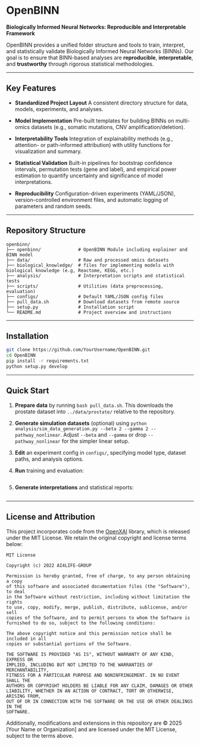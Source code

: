 # OpenBINN

**Biologically Informed Neural Networks: Reproducible and Interpretable Framework**

OpenBINN provides a unified folder structure and tools to train, interpret, and statistically validate Biologically Informed Neural Networks (BINNs). Our goal is to ensure that BINN-based analyses are **reproducible**, **interpretable**, and **trustworthy** through rigorous statistical methodologies.

---

## Key Features

-   **Standardized Project Layout**
    A consistent directory structure for data, models, experiments, and analyses.

-   **Model Implementation**
    Pre-built templates for building BINNs on multi-omics datasets (e.g., somatic mutations, CNV amplification/deletion).

-   **Interpretability Tools**
    Integration of explainability methods (e.g., attention- or path-informed attribution) with utility functions for visualization and summary.

-   **Statistical Validation**
    Built-in pipelines for bootstrap confidence intervals, permutation tests (gene and label), and empirical power estimation to quantify uncertainty and significance of model interpretations.

-   **Reproducibility**
    Configuration-driven experiments (YAML/JSON), version-controlled environment files, and automatic logging of parameters and random seeds.

---

## Repository Structure

```
openbinn/
├── openbinn/              # OpenBINN Module including explainer and BINN model
├── data/                  # Raw and processed omics datasets
├── biological_knowledge/  # files for implementing models with biological knowledge (e.g, Reactome, KEGG, etc.)
├── analysis/              # Interpretation scripts and statistical tests
├── scripts/               # Utilities (data preprocessing, evaluation)
├── configs/               # Default YAML/JSON config files
├── pull_data.sh           # Download datasets from remote source
├── setup.py               # Installation script
└── README.md              # Project overview and instructions
```

---

## Installation

```bash
git clone https://github.com/YourUsername/OpenBINN.git
cd OpenBINN
pip install -r requirements.txt
python setup.py develop
```

---

## Quick Start

1. **Prepare data** by running `bash pull_data.sh`. This downloads the prostate
   dataset into `../data/prostate/` relative to the repository.
2. **Generate simulation datasets** (optional) using
   `python analysis/sim_data_generation.py --beta 2 --gamma 2 --pathway_nonlinear`.
   Adjust `--beta` and `--gamma` or drop `--pathway_nonlinear` for the simpler linear setup.
3. **Edit** an experiment config in `configs/`, specifying model type, dataset paths, and analysis options.
4. **Run** training and evaluation:

    ```bash

    ```

5. **Generate interpretations** and statistical reports:

    ```bash

    ```

---

## License and Attribution

This project incorporates code from the [OpenXAI](https://github.com/AI4LIFE-GROUP/OpenXAI) library, which is released under the MIT License. We retain the original copyright and license terms below:

```
MIT License

Copyright (c) 2022 AI4LIFE-GROUP

Permission is hereby granted, free of charge, to any person obtaining a copy
of this software and associated documentation files (the "Software"), to deal
in the Software without restriction, including without limitation the rights
to use, copy, modify, merge, publish, distribute, sublicense, and/or sell
copies of the Software, and to permit persons to whom the Software is
furnished to do so, subject to the following conditions:

The above copyright notice and this permission notice shall be included in all
copies or substantial portions of the Software.

THE SOFTWARE IS PROVIDED "AS IS", WITHOUT WARRANTY OF ANY KIND, EXPRESS OR
IMPLIED, INCLUDING BUT NOT LIMITED TO THE WARRANTIES OF MERCHANTABILITY,
FITNESS FOR A PARTICULAR PURPOSE AND NONINFRINGEMENT. IN NO EVENT SHALL THE
AUTHORS OR COPYRIGHT HOLDERS BE LIABLE FOR ANY CLAIM, DAMAGES OR OTHER
LIABILITY, WHETHER IN AN ACTION OF CONTRACT, TORT OR OTHERWISE, ARISING FROM,
OUT OF OR IN CONNECTION WITH THE SOFTWARE OR THE USE OR OTHER DEALINGS IN THE
SOFTWARE.
```

Additionally, modifications and extensions in this repository are © 2025 \[Your Name or Organization] and are licensed under the MIT License, subject to the terms above.

